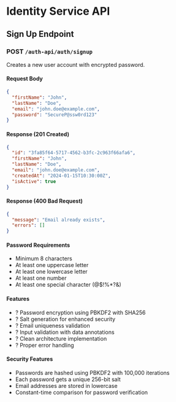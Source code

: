 # Identity Service API

## Sign Up Endpoint

### POST `/auth-api/auth/signup`

Creates a new user account with encrypted password.

#### Request Body
```json
{
  "firstName": "John",
  "lastName": "Doe",
  "email": "john.doe@example.com",
  "password": "SecureP@ssw0rd123"
}
```

#### Response (201 Created)
```json
{
  "id": "3fa85f64-5717-4562-b3fc-2c963f66afa6",
  "firstName": "John",
  "lastName": "Doe",
  "email": "john.doe@example.com",
  "createdAt": "2024-01-15T10:30:00Z",
  "isActive": true
}
```

#### Response (400 Bad Request)
```json
{
  "message": "Email already exists",
  "errors": []
}
```

#### Password Requirements
- Minimum 8 characters
- At least one uppercase letter
- At least one lowercase letter
- At least one number
- At least one special character (@$!%*?&)

#### Features
- ? Password encryption using PBKDF2 with SHA256
- ? Salt generation for enhanced security
- ? Email uniqueness validation
- ? Input validation with data annotations
- ? Clean architecture implementation
- ? Proper error handling

#### Security Features
- Passwords are hashed using PBKDF2 with 100,000 iterations
- Each password gets a unique 256-bit salt
- Email addresses are stored in lowercase
- Constant-time comparison for password verification